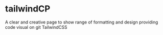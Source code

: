 # tailwindCP
A clear and creative page to show range of formatting and design
providing code visual on git
TailwindCSS
